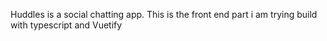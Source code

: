 Huddles is a social chatting app. This is the front end part i am trying build with typescript and Vuetify
